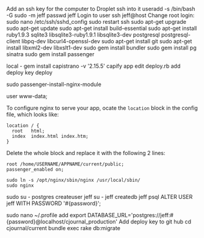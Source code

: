 Add an ssh key for the computer to Droplet
ssh into it
useradd -s /bin/bash -G sudo -m jeff
passwd jeff
Login to user
ssh jeff@host
Change root login: sudo nano /etc/ssh/sshd_config
sudo restart ssh
sudo apt-get upgrade
sudo apt-get update
sudo apt-get install build-essential
sudo apt-get install ruby1.9.3 sqlite3 libsqlite3-ruby1.9.1 libsqlite3-dev postgresql postgresql-client libpq-dev libcurl4-openssl-dev
sudo apt-get install git
sudo apt-get install libxml2-dev libxslt1-dev
sudo gem install bundler
sudo gem install pg sinatra
sudo gem install passenger

local - gem install capistrano -v '2.15.5'
capify app
edit deploy.rb
add deploy key
deploy

sudo passenger-install-nginx-module

user www-data;

To configure nginx to serve your app, ocate the `location` block in the config file,
which looks like:

    location / {
      root   html;
      index  index.html index.htm;
    }

Delete the whole block and replace it with the following 2 lines:

    root /home/USERNAME/APPNAME/current/public;
    passenger_enabled on;

    sudo ln -s /opt/nginx/sbin/nginx /usr/local/sbin/
    sudo nginx


sudo su - postgres
createuser jeff
su - jeff
createdb jeff
psql
ALTER USER jeff WITH PASSWORD '#{password}';


sudo nano ~/.profile
add export DATABASE_URL='postgres://jeff:#{password}@localhost/cjournal_production'
Add deploy key to git hub
cd cjournal/current
bundle exec rake db:migrate



